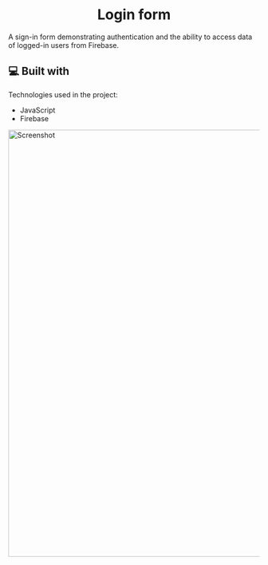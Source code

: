 <h1 align="center" id="title">Login form</h1>

<p id="description">A sign-in form demonstrating authentication and the ability to access data of logged-in users from Firebase.</p>

  
  
<h2>💻 Built with</h2>

Technologies used in the project:

*   JavaScript
*   Firebase

  <img width="856" alt="Screenshot" src="https://github.com/AntoninaVi/LoginForm/assets/68278960/9eb29d61-d9db-4a15-bc61-ae904726c0b1">
